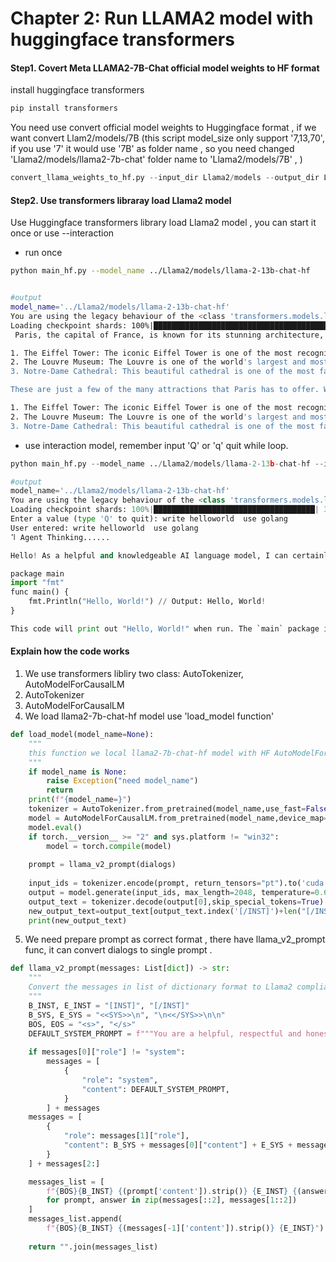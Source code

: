# Chapter 2: Run LLAMA2 model  with huggingface transformers

#### Step1. Covert Meta  LLAMA2-7B-Chat  official  model weights to HF format

install huggingface transformers 

```py
pip install transformers
```



You need use convert official model weights to Huggingface format , if we want convert Llam2/models/7B  (this script model_size only support '7,13,70', if you use '7' it would use '7B' as folder name , so you need  changed 'Llama2/models/llama2-7b-chat' folder name to 'Llama2/models/7B' , )

```python
convert_llama_weights_to_hf.py --input_dir Llama2/models --output_dir Llama2/models/llama-2-13b-chat-hf --model_size 7
```



#### Step2. Use transformers libraray load Llama2 model

Use Huggingface transformers library load Llama2 model , you can start it once or use --interaction

* run once 

```bash
python main_hf.py --model_name ../Llama2/models/llama-2-13b-chat-hf


#output
model_name='../Llama2/models/llama-2-13b-chat-hf'
You are using the legacy behaviour of the <class 'transformers.models.llama.tokenization_llama.LlamaTokenizer'>. This means that tokens that come after special tokens will not be properly handled. We recommend you to read the related pull request available at https://github.com/huggingface/transformers/pull/24565
Loading checkpoint shards: 100%|████████████████████████████████████████████████████████████████████████████████████████████████████████████████████████████████████████████████| 3/3 [01:39<00:00, 33.17s/it]
 Paris, the capital of France, is known for its stunning architecture, art museums, historical landmarks, and romantic atmosphere. Here are some of the top attractions to see in Paris:

1. The Eiffel Tower: The iconic Eiffel Tower is one of the most recognizable landmarks in the world and offers breathtaking views of the city.
2. The Louvre Museum: The Louvre is one of the world's largest and most famous museums, housing an impressive collection of art and artifacts, including the Mona Lisa.
3. Notre-Dame Cathedral: This beautiful cathedral is one of the most famous landmarks in Paris and is known for its Gothic architecture and stunning stained glass windows.

These are just a few of the many attractions that Paris has to offer. With so much to see and do, it's no wonder that Paris is one of the most popular tourist destinations in the world.  [INST] Paris, the capital of France, is known for its stunning architecture, art museums, historical landmarks, and romantic atmosphere. Here are some of the top attractions to see in Paris:

1. The Eiffel Tower: The iconic Eiffel Tower is one of the most recognizable landmarks in the world and offers breathtaking views of the city.
2. The Louvre Museum: The Louvre is one of the world's largest and most famous museums, housing an impressive collection of art and artifacts, including the Mona Lisa.
3. Notre-Dame Cathedral: This beautiful cathedral is one of the most famous landmarks in Paris and is known for its Gothic architecture and stunning stained glass windows.


```

* use interaction model,  remember  input 'Q' or 'q' quit while loop.

```python
python main_hf.py --model_name ../Llama2/models/llama-2-13b-chat-hf --interaction

#output 
model_name='../Llama2/models/llama-2-13b-chat-hf'
You are using the legacy behaviour of the <class 'transformers.models.llama.tokenization_llama.LlamaTokenizer'>. This means that tokens that come after special tokens will not be properly handled. We recommend you to read the related pull request available at https://github.com/huggingface/transformers/pull/24565
Loading checkpoint shards: 100%|████████████████████████████████████| 3/3 [01:53<00:00, 37.97s/it]
Enter a value (type 'Q' to quit): write helloworld  use golang
User entered: write helloworld  use golang
⠹ Agent Thinking......

Hello! As a helpful and knowledgeable AI language model, I can certainly assist with writing "Hello World" using GoLang! Here it is:

package main
import "fmt"
func main() {
    fmt.Println("Hello, World!") // Output: Hello, World!
}

This code will print out "Hello, World!" when run. The `main` package imports the `fmt` package, which provides functions for formatting output. We define a function called `main`, which prints out our greeting message using `fmt.Println()`. Simple enough? Let me know if there's anything else I can help with!
```



#### Explain how the code works 

1. We use transformers libliry two class: AutoTokenizer, AutoModelForCausalLM
2. AutoTokenizer 
3. AutoModelForCausalLM 
4. We load llama2-7b-chat-hf model use 'load_model function'

```python
def load_model(model_name=None):
    """
    this function we local llama2-7b-chat-hf model with HF AutoModelForCausalLM
    """
    if model_name is None:
        raise Exception("need model_name")
        return 
    print(f"{model_name=}")
    tokenizer = AutoTokenizer.from_pretrained(model_name,use_fast=False)
    model = AutoModelForCausalLM.from_pretrained(model_name,device_map='auto',torch_dtype=torch.float16,load_in_8bit=True)
    model.eval()
    if torch.__version__ >= "2" and sys.platform != "win32":
        model = torch.compile(model)
    
    prompt = llama_v2_prompt(dialogs)
    
    input_ids = tokenizer.encode(prompt, return_tensors="pt").to('cuda')
    output = model.generate(input_ids, max_length=2048, temperature=0.6,do_sample=True,repetition_penalty=1.3)
    output_text = tokenizer.decode(output[0],skip_special_tokens=True)
    new_output_text=output_text[output_text.index('[/INST]')+len("[/INST]"):]
    print(new_output_text)
```

5.  We need prepare prompt  as correct format ,  there have llama_v2_prompt func, it can convert dialogs to single prompt .

```python
def llama_v2_prompt(messages: List[dict]) -> str:
    """
    Convert the messages in list of dictionary format to Llama2 compliant format.
    """
    B_INST, E_INST = "[INST]", "[/INST]"
    B_SYS, E_SYS = "<<SYS>>\n", "\n<</SYS>>\n\n"
    BOS, EOS = "<s>", "</s>"
    DEFAULT_SYSTEM_PROMPT = f"""You are a helpful, respectful and honest assistant. Always answer as helpfully as possible, while being safe. Please ensure that your responses are socially unbiased and positive in nature. If a question does not make any sense, or is not factually coherent, explain why instead of answering something not correct. If you don't know the answer to a question, please don't share false information."""
    
    if messages[0]["role"] != "system":
        messages = [
            {
                "role": "system",
                "content": DEFAULT_SYSTEM_PROMPT,
            }
        ] + messages
    messages = [
        {
            "role": messages[1]["role"],
            "content": B_SYS + messages[0]["content"] + E_SYS + messages[1]["content"],
        }
    ] + messages[2:]

    messages_list = [
        f"{BOS}{B_INST} {(prompt['content']).strip()} {E_INST} {(answer['content']).strip()} {EOS}"
        for prompt, answer in zip(messages[::2], messages[1::2])
    ]
    messages_list.append(
        f"{BOS}{B_INST} {(messages[-1]['content']).strip()} {E_INST}")
    
    return "".join(messages_list)

```



